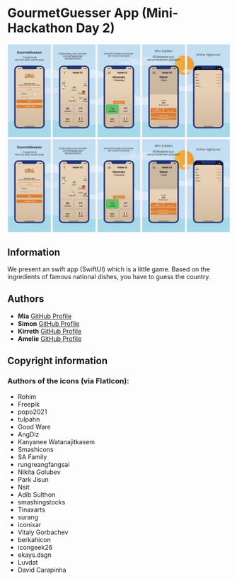 # GourmetGuesser App (Mini-Hackathon Day 2)

![Marketing](https://github.com/simon-zwicker/GourmetGuesser/blob/main/Marketing/Screenshot_2024-07-17_at_14.45.06.png)
![Marketing2](https://github.com/simon-zwicker/GourmetGuesser/blob/main/Marketing/Screenshot_2024-07-17_at_14.45.06.png)
## Information
We present an swift app (SwiftUI) which is a little game. Based on the ingredients of famous national dishes, you have to guess the country.

## Authors

- **Mia** [GitHub Profile](https://github.com/MiaKoring)
- **Simon** [GitHub Profile](https://github.com/simon-zwicker)
- **Kirreth** [GitHub Profile](https://github.com/Kirreth)
- **Amelie** [GitHub Profile](https://github.com/amelonelie)


## Copyright information

### Authors of the icons (via FlatIcon): 
- Rohim
- Freepik
- popo2021
- tulpahn
- Good Ware
- AngDiz
- Kanyanee Watanajitkasem
- Smashicons
- SA Family
- rungreangfangsai
- Nikita Golubev
- Park Jisun
- Nsit
- Adib Sulthon
- smashingstocks
- Tinaxarts
- surang
- iconixar
- Vitaly Gorbachev
- berkahicon
- icongeek26
- ekays.dsgn
- Luvdat
- David Carapinha



